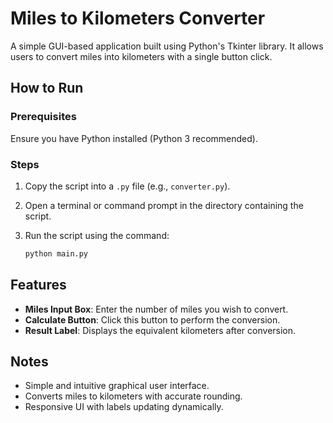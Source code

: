 # Miles to Kilometers Converter
A simple GUI-based application built using Python's Tkinter library. It allows users to convert miles into kilometers with a single button click.

## How to Run
### Prerequisites
Ensure you have Python installed (Python 3 recommended).

### Steps
1. Copy the script into a `.py` file (e.g., `converter.py`).
2. Open a terminal or command prompt in the directory containing the script.
3. Run the script using the command:
   
   ```sh
   python main.py
   ```

## Features

- **Miles Input Box**: Enter the number of miles you wish to convert.
- **Calculate Button**: Click this button to perform the conversion.
- **Result Label**: Displays the equivalent kilometers after conversion.

## Notes

- Simple and intuitive graphical user interface.
- Converts miles to kilometers with accurate rounding.
- Responsive UI with labels updating dynamically.

